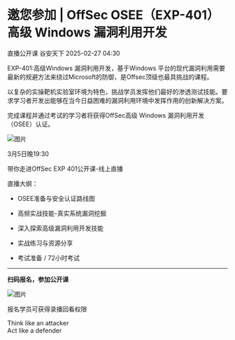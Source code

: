 #  邀您参加 | OffSec OSEE（EXP-401）高级 Windows 漏洞利用开发   
直播公开课  谷安天下   2025-02-27 04:30  
  
EXP-401:高级Windows 漏洞利用开发，基于Windows 平台的现代漏洞利用需要最新的规避方法来绕过Microsoft的防御，是Offsec顶级也最具挑战的课程。  
  
以复杂的实操靶机实验室环境为特色，挑战学员发挥他们最好的渗透测试技能。要求学习者开发出能够在当今日益困难的漏洞利用环境中发挥作用的创新解决方案。  
  
完成课程并通过考试的学习者将获得OffSec高级 Windows 漏洞利用开发（OSEE）认证。  
  
![图片](https://mmbiz.qpic.cn/mmbiz_png/n8GpemzlNRRQkID2hcgPcmOx6Z6bFW3DXLeDxoRlgjLnPyA8IE2v18YX5ahlwuu1Tvs7K4UPZC2jaDiaYLxibUug/640?wx_fmt=other&from=appmsg&wxfrom=5&wx_lazy=1&wx_co=1&tp=webp "")  
  
  
3月5日晚19:30  
  
带你走进OffSec EXP 401公开课-线上直播  
  
  
直播大纲：  
- OSEE准备与安全认证路线图  
  
- 高频实战技能-真实系统漏洞挖掘  
  
- 深入探索高级漏洞利用开发技能  
  
- 实战练习与资源分享  
  
- 考试准备 / 72小时考试  
  
****  
**扫码报名，参加公开课**  
  
![图片](https://mmbiz.qpic.cn/mmbiz_png/n8GpemzlNRRQkID2hcgPcmOx6Z6bFW3D9yibHaIJovPGjEwJmswlQx5X9XFMexfOICyiabyrYL3hvm9lX4E5zw4A/640?wx_fmt=other&from=appmsg&wxfrom=5&wx_lazy=1&wx_co=1&tp=webp "")  
  
报名学员可获得录播回看权限  
  
  
  
Think like an attacker  
Act like a defender  
  
